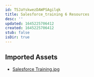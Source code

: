 ```yaml
---
id: TSJaYskwezDAWPSAgilqk
title: Salesforce_training 6 Resources
desc: ''
updated: 1645225706412
created: 1645225706412
stub: false
isDir: true
---
```

## Imported Assets
- [Salesforce Training.jpg](/assets/salesforce-training-E0btad5Ajtc9.jpg)
